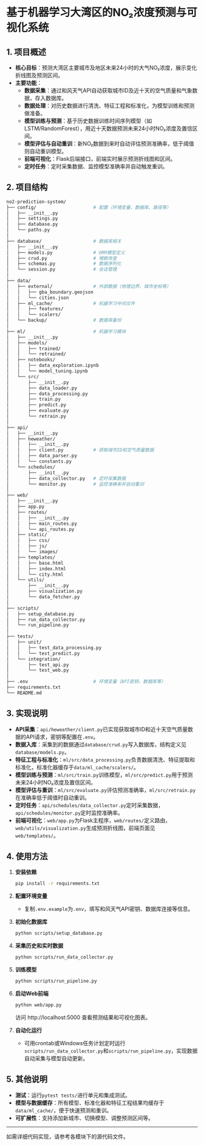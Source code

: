 # 基于机器学习大湾区的NO₂浓度预测与可视化系统

## 1. 项目概述

- **核心目标**：预测大湾区主要城市及地区未来24小时的大气NO₂浓度，展示变化折线图及预测区间。
- **主要功能**：
  - **数据采集**：通过和风天气API自动获取城市ID及近十天的空气质量和气象数据，存入数据库。
  - **数据处理**：对历史数据进行清洗、特征工程和标准化，为模型训练和预测做准备。
  - **模型训练与预测**：基于历史数据训练时间序列模型（如LSTM/RandomForest），用近十天数据预测未来24小时NO₂浓度及置信区间。
  - **模型评估与自动重训**：新NO₂数据到来时自动评估预测准确率，低于阈值则自动重训模型。
  - **前端可视化**：Flask后端接口，前端实时展示预测折线图和区间。
  - **定时任务**：定时采集数据、监控模型准确率并自动触发重训。

## 2. 项目结构

```bash
no2-prediction-system/
├── config/                     # 配置（环境变量、数据库、路径等）
│   ├── __init__.py
│   ├── settings.py
│   ├── database.py
│   └── paths.py
│
├── database/                   # 数据库相关
│   ├── __init__.py
│   ├── models.py               # ORM模型定义
│   ├── crud.py                 # 增删改查
│   ├── schemas.py              # 数据序列化
│   └── session.py              # 会话管理
│
├── data/
│   ├── external/               # 外部数据（地理边界、城市坐标等）
│   │   ├── gba_boundary.geojson
│   │   └── cities.json
│   ├── ml_cache/               # 机器学习中间文件
│   │   ├── features/
│   │   └── scalers/
│   └── backup/                 # 数据库备份
│
├── ml/                         # 机器学习模块
│   ├── __init__.py
│   ├── models/
│   │   ├── trained/
│   │   └── retrained/
│   ├── notebooks/
│   │   ├── data_exploration.ipynb
│   │   └── model_tuning.ipynb
│   └── src/
│       ├── __init__.py
│       ├── data_loader.py
│       ├── data_processing.py
│       ├── train.py
│       ├── predict.py
│       ├── evaluate.py
│       └── retrain.py
│
├── api/
│   ├── __init__.py
│   ├── heweather/
│   │   ├── __init__.py
│   │   ├── client.py           # 获取城市ID和空气质量数据
│   │   ├── data_parser.py
│   │   └── constants.py
│   └── schedules/
│       ├── __init__.py
│       ├── data_collector.py   # 定时采集数据
│       └── monitor.py          # 监控准确率并自动重训
│
├── web/
│   ├── __init__.py
│   ├── app.py
│   ├── routes/
│   │   ├── __init__.py
│   │   ├── main_routes.py
│   │   └── api_routes.py
│   ├── static/
│   │   ├── css/
│   │   ├── js/
│   │   └── images/
│   ├── templates/
│   │   ├── base.html
│   │   ├── index.html
│   │   └── city.html
│   └── utils/
│       ├── __init__.py
│       ├── visualization.py
│       └── data_fetcher.py
│
├── scripts/
│   ├── setup_database.py
│   ├── run_data_collector.py
│   └── run_pipeline.py
│
├── tests/
│   ├── unit/
│   │   ├── test_data_processing.py
│   │   └── test_predict.py
│   └── integration/
│       ├── test_api.py
│       └── test_web.py
│
├── .env                        # 环境变量（API密钥、数据库等）
├── requirements.txt
└── README.md
```

## 3. 实现说明

- **API采集**：`api/heweather/client.py`已实现获取城市ID和近十天空气质量数据的API请求，密钥等配置在`.env`。
- **数据入库**：采集到的数据通过`database/crud.py`写入数据库，结构定义见`database/models.py`。
- **特征工程与标准化**：`ml/src/data_processing.py`负责数据清洗、特征提取和标准化，标准化器缓存于`data/ml_cache/scalers/`。
- **模型训练与预测**：`ml/src/train.py`训练模型，`ml/src/predict.py`用于预测未来24小时NO₂浓度及置信区间。
- **模型评估与重训**：`ml/src/evaluate.py`评估预测准确率，`ml/src/retrain.py`在准确率低于阈值时自动重训。
- **定时任务**：`api/schedules/data_collector.py`定时采集数据，`api/schedules/monitor.py`定时监控准确率。
- **前端可视化**：`web/app.py`为Flask主程序，`web/routes/`定义路由，`web/utils/visualization.py`生成预测折线图，前端页面见`web/templates/`。

## 4. 使用方法

1. **安装依赖**
   ```bash
   pip install -r requirements.txt
   ```

2. **配置环境变量**
   - 复制`.env.example`为`.env`，填写和风天气API密钥、数据库连接等信息。

3. **初始化数据库**
   ```bash
   python scripts/setup_database.py
   ```

4. **采集历史和实时数据**
   ```bash
   python scripts/run_data_collector.py
   ```

5. **训练模型**
   ```bash
   python scripts/run_pipeline.py
   ```

6. **启动Web前端**
   ```bash
   python web/app.py
   ```
   访问 http://localhost:5000 查看预测结果和可视化图表。

7. **自动化运行**
   - 可用crontab或Windows任务计划定时运行`scripts/run_data_collector.py`和`scripts/run_pipeline.py`，实现数据自动采集与模型自动更新。

## 5. 其他说明

- **测试**：运行`pytest tests/`进行单元和集成测试。
- **模型与数据缓存**：所有模型、标准化器和特征工程结果均缓存于`data/ml_cache/`，便于快速预测和重训。
- **可扩展性**：支持添加新城市、切换模型、调整预测区间等。

---
如需详细代码实现，请参考各模块下的源代码文件。
